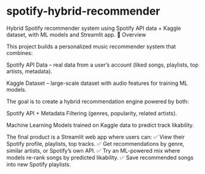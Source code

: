 # spotify-hybrid-recommender
Hybrid Spotify recommender system using Spotify API data + Kaggle dataset, with ML models and Streamlit app.
📌 Overview

This project builds a personalized music recommender system that combines:

Spotify API Data – real data from a user’s account (liked songs, playlists, top artists, metadata).

Kaggle Dataset – large-scale dataset with audio features for training ML models.

The goal is to create a hybrid recommendation engine powered by both:

Spotify API + Metadata Filtering (genres, popularity, related artists).

Machine Learning Models trained on Kaggle data to predict track likability.

The final product is a Streamlit web app where users can:
✅ View their Spotify profile, playlists, top tracks.
✅ Get recommendations by genre, similar artists, or Spotify’s own API.
✅ Try an ML-powered mix where models re-rank songs by predicted likability.
✅ Save recommended songs into new Spotify playlists.

